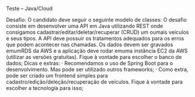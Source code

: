 Teste – Java/Cloud

Desafio:
O candidato deve seguir o seguinte modelo de classes:
O desafio consiste em desenvolver uma API em Java utilizando REST onde consigamos
cadastrar/editar/deletar/recuperar (CRUD) um oumais veículos e seus tipos. A API deve possuir
os tratamentos adequados para os erros que podem acontecer nas chamadas. Os dados devem
ser gravados emumRDS da AWS e a aplicação deve rodar emuma instância EC2 da AWS (utilizar
as versões gratuitas). Fique à vontade para escolher o banco de dados;
Dicas e extras:
· Recomendamos o uso de Spring Boot para o desenvolvimento. Mas pode ser utilizado
outros frameworks;
· Como extra, pode ser criado um frontend simples para
cadastro/edição/deleção/recuperação de veículos. Fique à vontade para escolher a
tecnologia para isso;